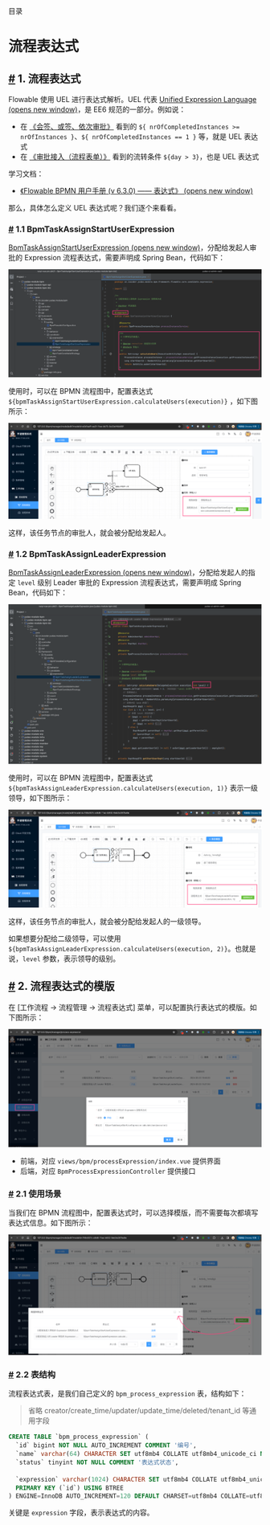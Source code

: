 目录

# 流程表达式

## [#](#_1-流程表达式) 1. 流程表达式

Flowable 使用 UEL 进行表达式解析。UEL 代表 [Unified Expression Language (opens new window)](https://docs.oracle.com/javaee/6/tutorial/doc/gjddd.html)，是 EE6 规范的一部分。例如说：

*   在 [《会签、或签、依次审批》](/bpm/multi-instance/) 看到的 `${ nrOfCompletedInstances >= nrOfInstances }`、`${ nrOfCompletedInstances == 1 }` 等，就是 UEL 表达式
*   在 [《审批接入（流程表单）》](/bpm/use-business-form/) 看到的流转条件 `${day > 3}`，也是 UEL 表达式

学习文档：

*   [《Flowable BPMN 用户手册 (v 6.3.0) —— 表达式》 (opens new window)](https://tkjohn.github.io/flowable-userguide/#apiExpressions)

那么，具体怎么定义 UEL 表达式呢？我们逐个来看看。

### [#](#_1-1-bpmtaskassignstartuserexpression) 1.1 BpmTaskAssignStartUserExpression

[BpmTaskAssignStartUserExpression (opens new window)](https://github.com/YunaiV/yudao-cloud/blob/master/yudao-module-bpm/yudao-module-bpm-biz/src/main/java/cn/iocoder/yudao/module/bpm/framework/flowable/core/candidate/expression/BpmTaskAssignStartUserExpression.java)，分配给发起人审批的 Expression 流程表达式，需要声明成 Spring Bean，代码如下：

![BpmTaskAssignStartUserExpression](./static/BpmTaskAssignStartUserExpression.png)

使用时，可以在 BPMN 流程图中，配置表达式 `${bpmTaskAssignStartUserExpression.calculateUsers(execution)}` ，如下图所示：

![BpmTaskAssignStartUserExpressionConfig](./static/BpmTaskAssignStartUserExpressionConfig.png)

这样，该任务节点的审批人，就会被分配给发起人。

### [#](#_1-2-bpmtaskassignleaderexpression) 1.2 BpmTaskAssignLeaderExpression

[BpmTaskAssignLeaderExpression (opens new window)](https://github.com/YunaiV/yudao-cloud/blob/master/yudao-module-bpm/yudao-module-bpm-biz/src/main/java/cn/iocoder/yudao/module/bpm/framework/flowable/core/candidate/expression/BpmTaskAssignLeaderExpression.java)，分配给发起人的指定 `level` 级别 Leader 审批的 Expression 流程表达式，需要声明成 Spring Bean，代码如下：

![BpmTaskAssignLeaderExpression](./static/BpmTaskAssignLeaderExpression.png)

使用时，可以在 BPMN 流程图中，配置表达式 `${bpmTaskAssignLeaderExpression.calculateUsers(execution, 1)}` 表示一级领导，如下图所示：

![BpmTaskAssignLeaderExpressionConfig](./static/BpmTaskAssignLeaderExpressionConfig.png)

这样，该任务节点的审批人，就会被分配给发起人的一级领导。

如果想要分配给二级领导，可以使用 `${bpmTaskAssignLeaderExpression.calculateUsers(execution, 2)}`。也就是说，`level` 参数，表示领导的级别。

## [#](#_2-流程表达式的模版) 2. 流程表达式的模版

在 \[工作流程 -> 流程管理 -> 流程表达式\] 菜单，可以配置执行表达式的模版。如下图所示：

![流程表达式](./static/流程表达式.png)

*   前端，对应 `views/bpm/processExpression/index.vue` 提供界面
*   后端，对应 `BpmProcessExpressionController` 提供接口

### [#](#_2-1-使用场景) 2.1 使用场景

当我们在 BPMN 流程图中，配置表达式时，可以选择模版，而不需要每次都填写表达式信息。如下图所示：

![选择表达式](./static/选择表达式.png)

### [#](#_2-2-表结构) 2.2 表结构

流程表达式表，是我们自己定义的 `bpm_process_expression` 表，结构如下：

> 省略 creator/create\_time/updater/update\_time/deleted/tenant\_id 等通用字段

```sql
CREATE TABLE `bpm_process_expression` (
  `id` bigint NOT NULL AUTO_INCREMENT COMMENT '编号',
  `name` varchar(64) CHARACTER SET utf8mb4 COLLATE utf8mb4_unicode_ci NOT NULL DEFAULT '' COMMENT '表达式名字',
  `status` tinyint NOT NULL COMMENT '表达式状态',
  
  `expression` varchar(1024) CHARACTER SET utf8mb4 COLLATE utf8mb4_unicode_ci NOT NULL COMMENT '表达式',
  PRIMARY KEY (`id`) USING BTREE
) ENGINE=InnoDB AUTO_INCREMENT=120 DEFAULT CHARSET=utf8mb4 COLLATE=utf8mb4_unicode_ci COMMENT='BPM 流程表达式表';

```

关键是 `expression` 字段，表示表达式的内容。